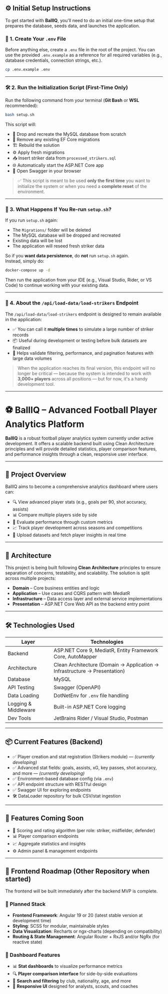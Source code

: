 ## ⚙️ Initial Setup Instructions

To get started with **BallIQ**, you'll need to do an initial one-time setup that prepares the database, seeds data, and launches the application.

### 🧾 1. Create Your `.env` File

Before anything else, create a `.env` file in the root of the project. You can use the provided `.env.example` as a reference for all required variables (e.g., database credentials, connection strings, etc.).

```bash
cp .env.example .env
```

---

### 🛠️ 2. Run the Initialization Script (First-Time Only)

Run the following command from your terminal (**Git Bash** or **WSL** recommended):

```bash
bash setup.sh
```

This script will:

- 🔄 Drop and recreate the MySQL database from scratch
- 🧹 Remove any existing EF Core migrations
- 🏗️ Rebuild the solution
- ⚙️ Apply fresh migrations
- 📥 Insert striker data from `processed_strikers.sql`
- 🌐 Automatically start the ASP.NET Core app
- 🚀 Open Swagger in your browser

> ✅ This script is meant to be used **only the first time** you want to initialize the system or when you need a **complete reset** of the environment.

---

### 📌 3. What Happens If You Re-run `setup.sh`?

If you run `setup.sh` again:

- The `Migrations/` folder will be deleted
- The MySQL database will be dropped and recreated
- Existing data will be lost
- The application will reseed fresh striker data

So if you **want data persistence**, do **not** run `setup.sh` again.  
Instead, simply do:

```bash
docker-compose up -d
```

Then run the application from your IDE (e.g., Visual Studio, Rider, or VS Code) to continue working with your existing data.

---

### 📨 4. About the `/api/load-data/load-strikers` Endpoint

The `/api/load-data/load-strikers` endpoint is designed to remain available in the application:

- ✅ You can call it **multiple times** to simulate a large number of striker records
- 📦 Useful during development or testing before bulk datasets are finalized
- 🧪 Helps validate filtering, performance, and pagination features with large data volumes

> When the application reaches its final version, this endpoint will no longer be critical — because the system is intended to work with **3,000+ players** across all positions — but for now, it's a handy development tool.

---

# ⚽ BallIQ – Advanced Football Player Analytics Platform

**BallIQ** is a robust football player analytics system currently under active development. It offers a scalable backend built using Clean Architecture principles and will provide detailed statistics, player comparison features, and performance insights through a clean, responsive user interface.

---

## 🚀 Project Overview

BallIQ aims to become a comprehensive analytics dashboard where users can:

- 🔍 View advanced player stats (e.g., goals per 90, shot accuracy, assists)
- 📊 Compare multiple players side by side
- 🧠 Evaluate performance through custom metrics
- 📈 Track player development across seasons and competitions
- 📂 Upload datasets and fetch player insights in real time

---

## 🧱 Architecture

This project is being built following **Clean Architecture** principles to ensure separation of concerns, testability, and scalability. The solution is split across multiple projects:

- **Domain** – Core business entities and logic
- **Application** – Use cases and CQRS pattern with MediatR
- **Infrastructure** – Data access layer and external service implementations
- **Presentation** – ASP.NET Core Web API as the backend entry point

---

## 🛠️ Technologies Used

| Layer           | Technologies |
|----------------|--------------|
| Backend         | ASP.NET Core 9, MediatR, Entity Framework Core, AutoMapper |
| Architecture    | Clean Architecture (Domain → Application → Infrastructure → Presentation) |
| Database        | MySQL |
| API Testing     | Swagger (OpenAPI) |
| Data Loading    | DotNetEnv for `.env` file handling |
| Logging & Middleware | Built-in ASP.NET Core logging |
| Dev Tools       | JetBrains Rider / Visual Studio, Postman |

---

## 📦 Current Features (Backend)

- ✅ Player creation and stat registration (Strikers module) — *(currently developing)*
- ✅ Advanced stat fields: goals, assists, xG, key passes, shot accuracy, and more — *(currently developing)*
- ✅ Environment-based database config (via `.env`)
- ✅ API endpoint structure with RESTful design
- ✅ Swagger UI for exploring endpoints
- 🛠️ DataLoader repository for bulk CSV/stat ingestion

---

## 🧩 Features Coming Soon

- 🧠 Scoring and rating algorithm (per role: striker, midfielder, defender)
- 📊 Player comparison endpoints
- 📈 Aggregate statistics and insights
- ⚙️ Admin panel & management endpoints

---

## 🎨 Frontend Roadmap (Other Repository when started)

The frontend will be built immediately after the backend MVP is complete.

### 🧰 Planned Stack

- **Frontend Framework**: Angular 19 or 20 (latest stable version at development time)
- **Styling**: SCSS for modular, maintainable styles
- **Data Visualization**: Recharts or ngx-charts (depending on compatibility)
- **Routing & State Management**: Angular Router + RxJS and/or NgRx (for reactive state)

### 🔧 Dashboard Features

- 📊 **Stat dashboards** to visualize performance metrics
- 🔍 **Player comparison interface** for side-by-side evaluations
- 🧩 **Search and filtering** by club, nationality, age, and more
- 📁 **Responsive UI** designed for analysts, scouts, and coaches